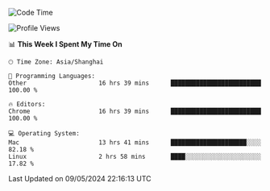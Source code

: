 <!--START_SECTION:waka-->
![Code Time](http://img.shields.io/badge/Code%20Time-2%2C230%20hrs%2053%20mins-blue)

![Profile Views](http://img.shields.io/badge/Profile%20Views-0-blue)

📊 **This Week I Spent My Time On** 

```text
🕑︎ Time Zone: Asia/Shanghai

💬 Programming Languages: 
Other                    16 hrs 39 mins      █████████████████████████   100.00 % 

🔥 Editors: 
Chrome                   16 hrs 39 mins      █████████████████████████   100.00 % 

💻 Operating System: 
Mac                      13 hrs 41 mins      █████████████████████░░░░   82.18 % 
Linux                    2 hrs 58 mins       ████░░░░░░░░░░░░░░░░░░░░░   17.82 % 
```


 Last Updated on 09/05/2024 22:16:13 UTC
<!--END_SECTION:waka-->